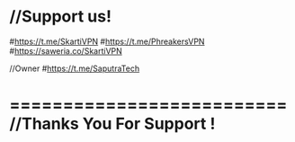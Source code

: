 //Support us!
==============
#https://t.me/SkartiVPN
#https://t.me/PhreakersVPN
#https://saweria.co/SkartiVPN

//Owner
#https://t.me/SaputraTech

==========================
//Thanks You For Support !
==========================
